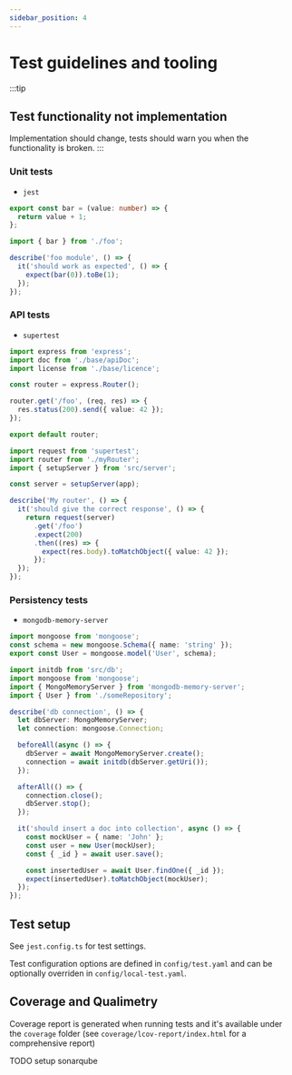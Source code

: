 ```yaml
---
sidebar_position: 4
---
```


# Test guidelines and tooling

:::tip

## Test functionality not implementation

Implementation should change, tests should warn you when the functionality is broken.
:::

### Unit tests

- `jest`

```ts title="foo.ts"
export const bar = (value: number) => {
  return value + 1;
};
```

```ts title="foo.test.ts"
import { bar } from './foo';

describe('foo module', () => {
  it('should work as expected', () => {
    expect(bar(0)).toBe(1);
  });
});
```

### API tests

- `supertest`

```ts title="myRouter.ts"
import express from 'express';
import doc from './base/apiDoc';
import license from './base/licence';

const router = express.Router();

router.get('/foo', (req, res) => {
  res.status(200).send({ value: 42 });
});

export default router;
```

```ts title="myRouter.test.ts"
import request from 'supertest';
import router from './myRouter';
import { setupServer } from 'src/server';

const server = setupServer(app);

describe('My router', () => {
  it('should give the correct response', () => {
    return request(server)
      .get('/foo')
      .expect(200)
      .then((res) => {
        expect(res.body).toMatchObject({ value: 42 });
      });
  });
});
```

### Persistency tests

- `mongodb-memory-server`

```ts title="someRepository.ts"
import mongoose from 'mongoose';
const schema = new mongoose.Schema({ name: 'string' });
export const User = mongoose.model('User', schema);
```

```ts title="someRepository.test.ts"
import initdb from 'src/db';
import mongoose from 'mongoose';
import { MongoMemoryServer } from 'mongodb-memory-server';
import { User } from './someRepository';

describe('db connection', () => {
  let dbServer: MongoMemoryServer;
  let connection: mongoose.Connection;

  beforeAll(async () => {
    dbServer = await MongoMemoryServer.create();
    connection = await initdb(dbServer.getUri());
  });

  afterAll(() => {
    connection.close();
    dbServer.stop();
  });

  it('should insert a doc into collection', async () => {
    const mockUser = { name: 'John' };
    const user = new User(mockUser);
    const { _id } = await user.save();

    const insertedUser = await User.findOne({ _id });
    expect(insertedUser).toMatchObject(mockUser);
  });
});
```

## Test setup

See `jest.config.ts` for test settings.

Test configuration options are defined in `config/test.yaml` and can be optionally overriden in `config/local-test.yaml`.

## Coverage and Qualimetry

Coverage report is generated when running tests and it's available under the `coverage` folder (see `coverage/lcov-report/index.html` for a comprehensive report)

TODO setup sonarqube
